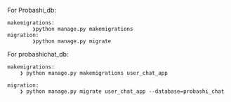 For Probashi_db:

    makemigrations:
            ❯python manage.py makemigrations
    migration:
            ❯python manage.py migrate

For probashichat_db:

    makemigrations:
        ❯ python manage.py makemigrations user_chat_app

    migration:
        ❯ python manage.py migrate user_chat_app --database=probashi_chat
